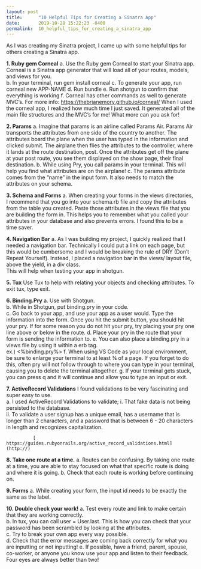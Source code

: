 ```yaml
---
layout: post
title:      "10 Helpful Tips for Creating a Sinatra App"
date:       2019-10-28 15:22:23 -0400
permalink:  10_helpful_tips_for_creating_a_sinatra_app
---
```



As I was creating my Sinatra project, I came up with some helpful tips for others creating a Sinatra app.  

**1. Ruby gem Corneal**
       a. Use the Ruby gem Corneal to start your Sinatra app.  Corneal is a Sinatra app generator that will load all of your routes, models, and views for you.  
       b. In your terminal, run gem install corneal
       c. To generate your app, run corneal new APP-NAME
       d. Run bundle
       e. Run shotgun to confirm  that everything is working
       f. Corneal has other commands as well to generate MVC’s.  For more info: https://thebrianemory.github.io/corneal/
When I used the corneal app, I realized how much time I just saved.  It generated all of the main file structures and the MVC’s for me!  What more can you ask for!   


**2. Params**
       a. Imagine that params is an airline called Params Air.  Params Air transports the attributes from one side of the country to another.  The attributes board the plane when the user has typed in the information and clicked submit.  The airplane then flies the attributes to the controller, where it lands at the route destination, post. Once the attributes get off the plane at your post route, you see them displayed on the show page, their final destination.
       b. While using Pry, you call params in your terminal.  This will help you find what attributes are on the airplane!
       c. The params attribute comes from the “name” in the input form.  It also needs to match the attributes on your schema.


**3. Schema and Forms**
       a. When creating your forms in the views directories, I recommend that you go into your schema.rb file and copy the attributes from the table you created.  Paste those attributes in the views file that you are building the form in.  This helps you to remember what you called your attributes in your database and also prevents errors.  I found this to be a time saver.


**4. Navigation Bar**
       a. As I was building my project, I quickly realized that I needed a navigation bar.  Technically I could put a link on each page, but this would be cumbersome and I would be breaking the rule of DRY (Don’t Repeat Yourself).  Instead, I placed a navigation bar in the views/ layout file, above the yield, in a div class.  
This will help when testing your app in shotgun.


**5. Tux**
Use Tux to help with relating your objects and checking attributes.
To exit tux, type exit.  


**6. Binding.Pry**
       a. Use with Shotgun.  
       b. While in Shotgun, put binding.pry in your code.  
			 c. Go back to your app, and use your app as a user would.  Type the information into the form.  Once you hit the submit button, you should hit your pry.  If for some reason you do not hit your pry, try placing your pry one line above or below in the route. 
        d. Place your pry in the route that your form is sending the information to.
        e. You can also place a binding.pry in a views file by using it within a erb tag.  
ex.) <%binding.pry%> 
        f. When using VS Code as your local environment, be sure to enlarge your terminal to at least ¾ of a page.  If you forget to do this, often pry will not follow through to where you can type in your terminal, causing you to delete the terminal altogether.
       g. If your terminal gets stuck, you can press q and it will continue and allow you to type an input or exit.


**7. ActiveRecord Validations**
    I found validations to be very fascinating and super easy to use.  
       a. I used ActiveRecord Validations to validate;
               i. That fake data is not being persisted to the database.  
               ii. To validate a user signup has a unique email, has a username that is longer than 2 characters, and a password that is between 6 - 20 characters in length and recognizes capitalization.
							 
              [ https://guides.rubyonrails.org/active_record_validations.html](http://)


**8. Take one route at a time.**
       a. Routes can be confusing.  By taking one route at a time, you are able to stay focused on what that specific route is doing and where it is going.
			 b. Check that each route is working before continuing on.


**9. Forms**
       a. While creating your form, the input id needs to be exactly the same as the label.
                        

 **10. Double check your work!**
       a. Test every route and link to make certain that they are working correctly.  
       b. In tux, you can call user = User.last.  This is how you can check that your password has been scrambled by looking at the attributes.  
       c. Try to break your own app every way possible.  
       d. Check that the error messages are coming back correctly for what you are inputting or not inputting!
       e. If possible, have a friend, parent, spouse, co-worker, or anyone you know use your app and listen to their feedback.  Four eyes are always better than two!
 

